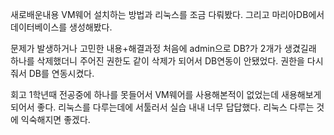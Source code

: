 새로배운내용
VM웨어 설치하는 방법과 리눅스를 조금 다뤄봤다.
그리고 마리아DB에서 데이터베이스를 생성해봤다.

문제가 발생하거나 고민한 내용+해결과정
처음에 admin으로 DB?가 2개가 생겼길래 하나를 삭제했더니 주어진 권한도 같이 삭제가 되어서 DB연동이 안됐었다.
권한을 다시 줘서 DB를 연동시켰다.

회고
1학년때 전공중에 하나를 못들어서 VM웨어를 사용해본적이 없었는데 새용해보게되어서 좋다.
리눅스를 다루는데에 서툴러서 실습 내내 너무 답답했다.
리눅스 다루는 것에 익숙해지면 좋겠다.
